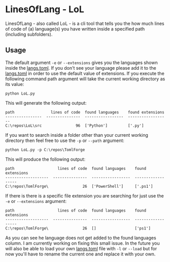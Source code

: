# LinesOfLang - LoL
LinesOfLang - also called LoL - is a cli tool that tells you the how much lines of code of (a) language(s) you have written inside a specified path (including subfolders). 

## Usage
The default argument ```-e``` or ```--extensions``` gives you the languages shown inside the [langs.toml](./src/langs.toml). If you don't see your language please add it to the [langs.toml](./src/langs.toml) in order to use the default value of extensions. If you execute the following command path argument will take the current working directory as its value:
```
python LoL.py
```
This will generate the following output:
```
path                lines of code  found languages    found extensions
----------------  ---------------  -----------------  ------------------
C:\repos\LoL\src               96  ['Python']         ['.py']
```

If you want to search inside a folder other than your current working directory then feel free to use the ```-p``` or ```--path``` argument:
```
python LoL.py -p C:\repos\TomlForge
```
This will produce the following output:
```
path                   lines of code  found languages    found extensions
-------------------  ---------------  -----------------  ------------------
C:\repos\TomlForge\               26  ['PowerShell']     ['.ps1']
```

If there is there is a specific file extension you are searching for just use the ```-e``` or ```--extensions``` argument:
```
path                   lines of code  found languages    found extensions
-------------------  ---------------  -----------------  ------------------
C:\repos\TomlForge\               26  []                 ['ps1']
```

As you can see he language does not get added to the found languages column. I am currently working on fixing this small issue. In the future you will also be able to load your own [langs.toml](./src/langs.toml) file with ```-l``` or ```--load``` but for now you'll have to rename the current one and replace it with your own.
